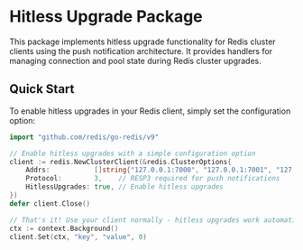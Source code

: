 # Hitless Upgrade Package

This package implements hitless upgrade functionality for Redis cluster clients using the push notification architecture. It provides handlers for managing connection and pool state during Redis cluster upgrades.

## Quick Start

To enable hitless upgrades in your Redis client, simply set the configuration option:

```go
import "github.com/redis/go-redis/v9"

// Enable hitless upgrades with a simple configuration option
client := redis.NewClusterClient(&redis.ClusterOptions{
    Addrs:           []string{"127.0.0.1:7000", "127.0.0.1:7001", "127.0.0.1:7002"},
    Protocol:        3,    // RESP3 required for push notifications
    HitlessUpgrades: true, // Enable hitless upgrades
})
defer client.Close()

// That's it! Use your client normally - hitless upgrades work automatically
ctx := context.Background()
client.Set(ctx, "key", "value", 0)
```